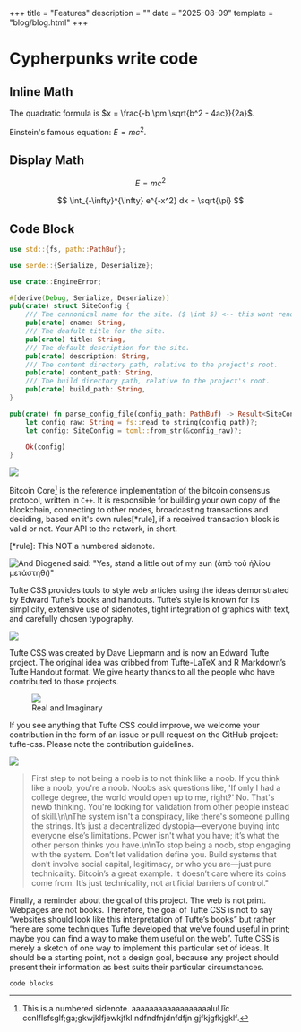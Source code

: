 +++
title = "Features"
description = ""
date = "2025-08-09"
template = "blog/blog.html"
+++

# Cypherpunks write code

## Inline Math

The quadratic formula is $x = \frac{-b \pm \sqrt{b^2 - 4ac}}{2a}$.

Einstein's famous equation: $E = mc^2$.

## Display Math

$$ E = mc^2 $$

$$
\int_{-\infty}^{\infty} e^{-x^2} dx = \sqrt{\pi}
$$

## Code Block

```rs
use std::{fs, path::PathBuf};

use serde::{Serialize, Deserialize};

use crate::EngineError;

#[derive(Debug, Serialize, Deserialize)]
pub(crate) struct SiteConfig {
    /// The cannonical name for the site. ($ \int $) <-- this wont render as LaTeX anymore!
    pub(crate) cname: String,
    /// The deafult title for the site.
    pub(crate) title: String,
    /// The default description for the site.
    pub(crate) description: String,
    /// The content directory path, relative to the project's root.
    pub(crate) content_path: String,
    /// The build directory path, relative to the project's root.
    pub(crate) build_path: String,
}

pub(crate) fn parse_config_file(config_path: PathBuf) -> Result<SiteConfig, EngineError> {
    let config_raw: String = fs::read_to_string(config_path)?;
    let config: SiteConfig = toml::from_str(&config_raw)?;

    Ok(config)
}
```

<div class="fullwidth">
    <img src="/img/diogenes-banner.jpg">
</div>

Bitcoin Core[^core] is the reference implementation of the bitcoin consensus protocol, written in `C++`.
It is responsible for building your own copy of the blockchain, connecting to other nodes,
broadcasting transactions and deciding, based on it's own rules[*rule], if a received transaction
block is valid or not. Your API to the network, in short.

[^core]:
    This is a numbered sidenote. aaaaaaaaaaaaaaaaaaluUîc ccnlflsfsglf;ga;gkwjklfjewkjfkl
    ndfndfnjdnfdfjn gjfkjgfkjgklf.

[*rule]: This NOT a numbered sidenote.

![And Diogened said: "Yes, stand a little out of my sun (ἀπὸ τοῦ ἡλίου μετάστηθι)"](/img/diogenes-banner.jpg)

Tufte CSS provides tools to style web articles using the ideas demonstrated by Edward Tufte’s books and handouts. Tufte’s style is known for its simplicity, extensive use of sidenotes, tight integration of graphics with text, and carefully chosen typography.

![](/img/zuck.gif)

Tufte CSS was created by Dave Liepmann and is now an Edward Tufte project. The original idea was cribbed from Tufte-LaTeX and R Markdown’s Tufte Handout format. We give hearty thanks to all the people who have contributed to those projects.

<figure>
    <img src="/img/reim.png">
    <figcaption>Real and Imaginary</figcaption>
</figure>

If you see anything that Tufte CSS could improve, we welcome your contribution in the form of an issue or pull request on the GitHub project: tufte-css. Please note the contribution guidelines.

<div class="fullwidth">
    <img src="/img/wave.jpeg">
</div>

> First step to not being a noob is to not think like a noob. If you think like a noob,
    you're a noob. Noobs ask questions like, 'If only I had a college degree, the world
    would open up to me, right?' No. That's newb thinking. You're looking for validation
    from other people instead of skill.\n\nThe system isn't a conspiracy, like there's
    someone pulling the strings. It’s just a decentralized dystopia—everyone buying
    into everyone else’s limitations. Power isn't what you have; it’s what the other
    person thinks you have.\n\nTo stop being a noob, stop engaging with the system.
    Don’t let validation define you. Build systems that don’t involve social capital,
    legitimacy, or who you are—just pure technicality. Bitcoin’s a great example.
    It doesn’t care where its coins come from. It’s just technicality,
    not artificial barriers of control."

Finally, a reminder about the goal of this project. The web is not print. Webpages are not books. Therefore, the goal of Tufte CSS is not to say “websites should look like this interpretation of Tufte’s books” but rather “here are some techniques Tufte developed that we’ve found useful in print; maybe you can find a way to make them useful on the web”. Tufte CSS is merely a sketch of one way to implement this particular set of ideas. It should be a starting point, not a design goal, because any project should present their information as best suits their particular circumstances.

```
code blocks
```
